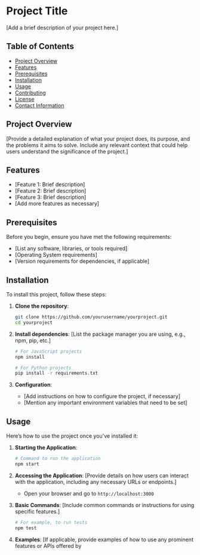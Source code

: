 # Project Title

[Add a brief description of your project here.]

## Table of Contents
- [Project Overview](#project-overview)
- [Features](#features)
- [Prerequisites](#prerequisites)
- [Installation](#installation)
- [Usage](#usage)
- [Contributing](#contributing)
- [License](#license)
- [Contact Information](#contact-information)

## Project Overview
[Provide a detailed explanation of what your project does, its purpose, and the problems it aims to solve. Include any relevant context that could help users understand the significance of the project.]

## Features
- [Feature 1: Brief description]
- [Feature 2: Brief description]
- [Feature 3: Brief description]
- [Add more features as necessary]

## Prerequisites
Before you begin, ensure you have met the following requirements:
- [List any software, libraries, or tools required]
- [Operating System requirements]
- [Version requirements for dependencies, if applicable]

## Installation
To install this project, follow these steps:

1. **Clone the repository**:
   ```bash
   git clone https://github.com/yourusername/yourproject.git
   cd yourproject
   ```
   
2. **Install dependencies**:
   [List the package manager you are using, e.g., npm, pip, etc.]
   ```bash
   # For JavaScript projects
   npm install

   # For Python projects
   pip install -r requirements.txt
   ```

3. **Configuration**:
   - [Add instructions on how to configure the project, if necessary]
   - [Mention any important environment variables that need to be set]

## Usage
Here’s how to use the project once you've installed it:

1. **Starting the Application**:
   ```bash
   # Command to run the application
   npm start
   ```

2. **Accessing the Application**:
   [Provide details on how users can interact with the application, including any necessary URLs or endpoints.]
   - Open your browser and go to `http://localhost:3000`
   
3. **Basic Commands**:
   [Include common commands or instructions for using specific features.]
   ```bash
   # For example, to run tests
   npm test
   ```

4. **Examples**:
   [If applicable, provide examples of how to use any prominent features or APIs offered by